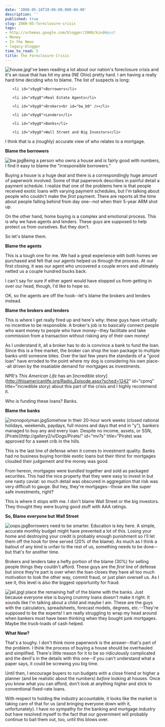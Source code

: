 ```yaml
---
date: '2008-05-24T18:06:00.000-04:00'
description: ''
published: true
slug: 2008-05-foreclosure-crisis
tags:
- http://schemas.google.com/blogger/2008/kind#post
- Money
- In the News
- legacy-blogger
time_to_read: 5
title: The Foreclosure Crisis
---
```



![house.jpg](house.jpg)I've been reading a lot about our nation's foreclosure crisis and it's an issue that has hit my area (NE Ohio) pretty hard. I am having a really hard time deciding who to blame. The list of suspects is long:

<ol id="x9yg1">

	<li id="x9yg8">Borrowers</li>

	<li id="x9yg8">Real Estate Agents</li>

	<li id="x9yg8">Brokers<br id="bw_b0" /></li>

	<li id="x9yg8">Lenders</li>

	<li id="x9yg8">Banks</li>

	<li id="x9yg8">Wall Street and Big Investors</li>

</ol>

I think that is a (roughly) accurate view of who relates to a mortgage.

<strong id="kufa2">Blame the borrowers</strong>

![bw.jpg](bw.jpg)Being a person who owns a house and is fairly good with numbers, I find it easy to blame the "irresponsible borrowers."

Buying a house is a huge deal and there is a correspondingly huge amount of paperwork involved. Some of that paperwork describes in painful detail a payment schedule. I realize that one of the problems here is that people received exotic loans with varying payment schedules, but I'm talking about people who couldn't make the <em id="uf5d0">first</em> payment. There are reports all the time about people falling behind from day one--not when their 5-year ARM shot up.

On the other hand, home buying is a complex and emotional process. This is why we have agents and lenders. These guys are supposed to help protect us from ourselves. But they don't.

So let's blame them.

<strong id="qb3_4">Blame the agents</strong>

This is a tough one for me. We had a great experience with both homes we purchased and felt that our agents helped us through the process. At our first closing, it was our agent who uncovered a couple errors and ultimately netted us a couple hundred bucks back.

I can't say for sure if either agent would have stopped us from getting in over our head, though, I'd like to hope so.

OK, so the agents are off the hook--let's blame the brokers and lenders instead.

<strong id="ap5p4">Blame the brokers and lenders</strong>

This is where I get really fired up and here's why: these guys have virtually no incentive to be responsible. A broker's job is to basically connect people who want money to people who have money--they facilitate and take commission from a transaction without risking any of their own money!

As I understand it, all a broker has to do is convince a bank to fund the loan. Since this is a free market, the broker can shop the loan package to multiple banks until someone bites. Over the last few years the standards of a "good loan" have erroded to the point where my dog is considering his own place--all driven by the insatiable demand for mortgages as investments.

NPR's <em id="l-oy2">This American Life</em> has an [incredible story](http://thisamericanlife.org/Radio_Episode.aspx?sched=1242" id="cpmq" title="incredible story) about this part of the crisis and I highly recommend it.

Who is funding these loans? Banks.

<strong id="yo0w2">Blame the banks</strong>

![monopolyman.jpg](monopolyman.jpg)Somehow in their 20-hour work weeks (closed national holidays, weekends, paydays, full moons and days that end in "y"), bankers managed to buy any and every loan. Despite no income, assets, or SSN, [Pirate](http://gallery2/v/Dogs/Pirate/" id="mv7s" title="Pirate) was approved for a sweet crib in the hills.

This is the last line of defense when it comes to investment quality. Banks had no business buying horrible exotic loans but their thirst for mortgages clouded their judgement and the money was good.

From hereon, mortgages were bundled together and sold as packaged securities. This had the nice property that they were easy to invest in but one nasty caviat: so much detail was obscured in aggregation that risk was very difficult to gauge. But hey, they're mortgages--those are like super safe investments, right?

This is where it stops with me. I don't blame Wall Street or the big investors. They thought they were buying good stuff with AAA ratings.

<strong id="cgzs2">So, Blame everyone but Wall Street</strong>

![oops.jpg](oops.jpg)Borrowers need to be smarter. Education is key here. A simple, accurate monthly budget might have prevented a lot of this. Losing your home and destroying your credit is probably enough punishment so I'll let them off the hook for time served (20% of the blame). As much as I think a bailout of any kind is unfair to the rest of us, something needs to be done--but that's for another time.

Brokers and lenders take a hefty portion of the blame (30%) for selling people things they couldn't afford. These guys are the <em id="y4100">first </em>line of defense but since they're part is over when the loan closes they have all too much motivation to look the other way, commit fraud, or just plain oversell us. As I see it, this level is also the biggest opportunity for fraud.

![jail.jpg](jail.jpg)I place the remaining half of the blame with the banks. Just because everyone else is buying crummy loans doesn't make it right. It sounds like I'm talking about a child and maybe I am. These are the guys with the calculators, spreadsheets, forecast models, degrees, etc.--They're supposed to be the experts! I am really struggling to wrap my head around when bankers must have been thinking when they bought junk mortgages. Maybe the truck-loads of cash helped.

<strong id="ei2a0">What Now?</strong>

That's a toughy. I don't think more paperwork is the answer--that's part of the problem. I think the process of buying a house should be overhauled and simplified. There's little reason for it to be so ridiculously complicated and the devil's in the details with this one--if you can't understand what a paper says, it could be screwing you big time.

Until then, I encourage buyers to run budgets with a close friend or higher a planner (and be realistic about the numbers) <em id="lojk2">before</em> looking at houses. Once you know what you can afford, don't look at anything higher and stick to conventional fixed-rate loans.

With respect to holding the industry accountable, it looks like the market is taking care of that for us (and bringing everyone down with it, unfortunately). I have no sympathy for the banking and mortgage industry but have resolved myself to the fact that our government will probably continue to bail them out, too, until this blows over.<br id="scsa2" />
